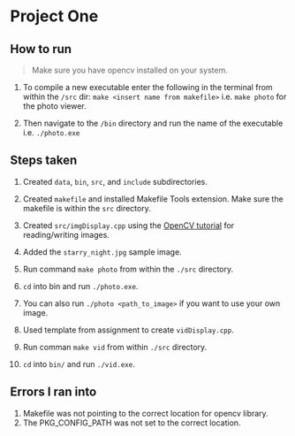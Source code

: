 # Project One

## How to run

> Make sure you have opencv installed on your system.

1. To compile a new executable enter the following in the terminal from within the `/src` dir:
   `make <insert name from makefile>` i.e. `make photo` for the photo viewer.

2. Then navigate to the `/bin` directory and run the name of the executable i.e. `./photo.exe`

## Steps taken

1. Created `data`, `bin`, `src`, and `include` subdirectories.
2. Created `makefile` and installed Makefile Tools extension. Make sure the makefile is within the `src` directory.
3. Created `src/imgDisplay.cpp` using the [OpenCV tutorial](https://docs.opencv.org/4.5.1/db/deb/tutorial_display_image.html) for reading/writing images.
4. Added the `starry_night.jpg` sample image.
5. Run command `make photo` from within the `./src` directory.
6. `cd` into bin and run `./photo.exe`.
7. You can also run `./photo <path_to_image>` if you want to use your own image.

8. Used template from assignment to create `vidDisplay.cpp`.
9. Run comman `make vid` from within `./src` directory.
10. `cd` into `bin/` and run `./vid.exe`.

## Errors I ran into

1. Makefile was not pointing to the correct location for opencv library.
2. The PKG_CONFIG_PATH was not set to the correct location.
